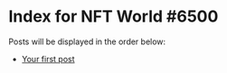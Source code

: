 # Index for NFT World #6500
Posts will be displayed in the order below:

- [Your first post](./001-first.md)


